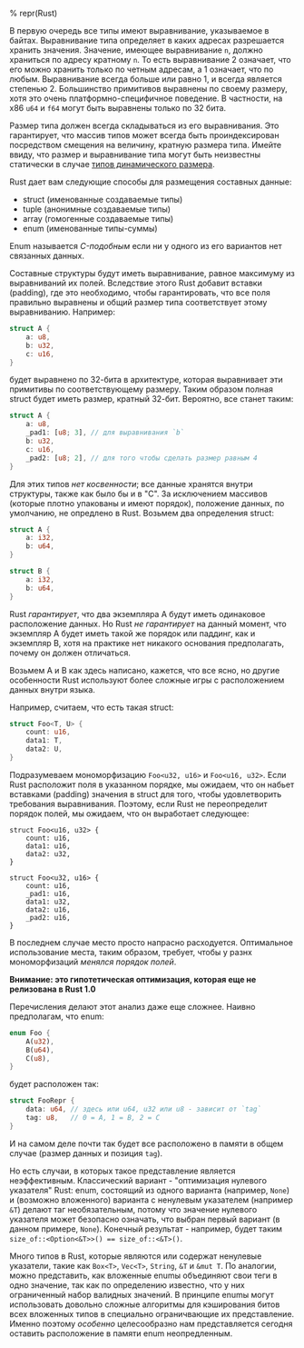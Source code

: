 % repr(Rust)

В первую очередь все типы имеют выравнивание, указываемое в байтах. Выравнивание типа определяет в каких адресах разрешается хранить значения. Значение, имеющее выравнивание `n`, должно храниться по адресу кратному `n`. То есть выравнивание 2 означает, что его можно хранить только по четным адресам, а 1 означает, что по любым. Выравнивание всегда больше или равно 1, и всегда является степенью 2. Большинство примитивов выравнены по своему размеру, хотя это очень платформно-специфичное поведение. В частности, на x86 `u64` и `f64` могут быть выравнены только по 32 бита.

Размер типа должен всегда складываться из его выравнивания. Это гарантирует, что массив типов может всегда быть проиндексирован посредством смещения на величину, кратную 
размера типа. Имейте ввиду, что размер и выравнивание типа могут быть неизвестны статически в случае [типов динамического размера][dst].

Rust дает вам следующие способы для размещения составных данные:

* struct (именованные создаваемые типы)
* tuple (анонимные создаваемые типы)
* array (гомогенные создаваемые типы)
* enum (именованные типы-суммы)

Enum называется *C-подобным* если ни у одного из его вариантов нет связанных данных.

Составные структуры будут иметь выравнивание, равное максимуму из выравниваний их полей. Вследствие этого Rust добавит вставки (padding), где это необходимо, чтобы гарантировать, что все поля правильно выравнены и общий размер типа соответствует этому выравниванию. Например:

```rust
struct A {
    a: u8,
    b: u32,
    c: u16,
}
```

будет выравнено по 32-бита в архитектуре, которая выравнивает эти примитивы по соответствующему размеру. Таким образом полная struct будет иметь размер, кратный 32-бит. Вероятно, все станет таким:

```rust
struct A {
    a: u8,
    _pad1: [u8; 3], // для выравнивания `b`
    b: u32,
    c: u16,
    _pad2: [u8; 2], // для того чтобы сделать размер равным 4
}
```

Для этих типов *нет косвенности*; все данные хранятся внутри структуры, также как было бы и в "C". За исключением массивов (которые плотно упакованы и имеют порядок), положение данных, по умолчанию, не опредлено в Rust. Возьмем два определения struct:

```rust
struct A {
    a: i32,
    b: u64,
}

struct B {
    a: i32,
    b: u64,
}
```

Rust *гарантирует*, что два экземпляра А будут иметь одинаковое расположение данных. Но Rust *не гарантирует* на данный момент, что экземпляр A будет иметь такой же порядок или паддинг, как и экземпляр B, хотя на практике нет никакого основания предполагать, почему он должен отличаться.

Возьмем A и B как здесь написано, кажется, что все ясно, но другие особенности Rust используют более сложные игры с расположением данных внутри языка.

Например, считаем, что есть такая struct:

```rust
struct Foo<T, U> {
    count: u16,
    data1: T,
    data2: U,
}
```

Подразумеваем мономорфизацию `Foo<u32, u16>` и `Foo<u16, u32>`. Если Rust расположит поля в указанном порядке, мы ожидаем, что он набьет вставками (padding) значения в struct для того, чтобы удовлетворить требования выравнивания. Поэтому, если Rust не переопределит порядок полей, мы ожидаем, что он выработает следующее:

```rust,ignore
struct Foo<u16, u32> {
    count: u16,
    data1: u16,
    data2: u32,
}

struct Foo<u32, u16> {
    count: u16,
    _pad1: u16,
    data1: u32,
    data2: u16,
    _pad2: u16,
}
```

В последнем случае место просто напрасно расходуется. Оптимальное использование места, таким образом, требует, чтобы у разнх мономорфизаций *менялся порядок полей*.

**Внимание: это гипотетическая оптимизация, которая еще не релизована в Rust 1.0**

Перечисления делают этот анализ даже еще сложнее. Наивно предполагам, что enum:

```rust
enum Foo {
    A(u32),
    B(u64),
    C(u8),
}
```

будет расположен так:

```rust
struct FooRepr {
    data: u64, // здесь или u64, u32 или u8 - зависит от `tag`
    tag: u8,   // 0 = A, 1 = B, 2 = C
}
```

И на самом деле почти так будет все расположено в памяти в общем случае (размер данных и позиция `tag`).

Но есть случаи, в которых такое представление является неэффективным. Классический вариант - "оптимизация нулевого указателя" Rust: enum, состоящий из одного варианта (например, `None`) и (возможно вложенного) варианта с ненулевым указателем (например `&T`) делают таг необязательным, потому что значение нулевого указателя может безопасно означать, что выбран первый вариант (в данном примере, `None`). Конечный результат - например, будет таким `size_of::<Option<&T>>() == size_of::<&T>()`.

Много типов в Rust, которые являются или содержат ненулевые указатели, такие как `Box<T>`, `Vec<T>`, `String`, `&T` и `&mut T`. По аналогии, можно представить, как вложенные  enumы объединяют свои теги в одно значение, так как по определению известно, что у них ограниченный набор валидных значений. В принципе enumы могут использовать довольно сложные алгоритмы для кэширования битов всех вложенных типов в специально ограничвающие их представление. Именно поэтому *особенно* целесообразно нам представляется сегодня оставить расположение в памяти enum неопредленным.

[dst]: exotic-sizes.html#dynamically-sized-types-dsts
